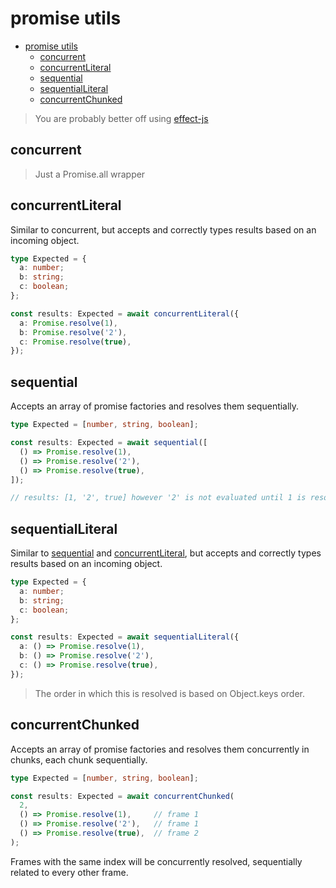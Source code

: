 # promise utils

- [promise utils](#promise-utils)
  - [concurrent](#concurrent)
  - [concurrentLiteral](#concurrentliteral)
  - [sequential](#sequential)
  - [sequentialLiteral](#sequentialliteral)
  - [concurrentChunked](#concurrentchunked)

> You are probably better off using [effect-js](https://github.com/Effect-TS/effect)

## concurrent

> Just a Promise.all wrapper

## concurrentLiteral

Similar to concurrent, but accepts and correctly types results based on an incoming object.

```ts
type Expected = {
  a: number;
  b: string;
  c: boolean;
};

const results: Expected = await concurrentLiteral({
  a: Promise.resolve(1),
  b: Promise.resolve('2'),
  c: Promise.resolve(true),
});
```

## sequential

Accepts an array of promise factories and resolves them sequentially.

```ts
type Expected = [number, string, boolean];

const results: Expected = await sequential([
  () => Promise.resolve(1),
  () => Promise.resolve('2'),
  () => Promise.resolve(true),
]);

// results: [1, '2', true] however '2' is not evaluated until 1 is resolved, and so on...
```

## sequentialLiteral

Similar to [sequential](#sequential) and [concurrentLiteral](#concurrentliteral), but accepts and correctly types results based on an incoming object.

```ts
type Expected = {
  a: number;
  b: string;
  c: boolean;
};

const results: Expected = await sequentialLiteral({
  a: () => Promise.resolve(1),
  b: () => Promise.resolve('2'),
  c: () => Promise.resolve(true),
});
```

> The order in which this is resolved is based on Object.keys order.

## concurrentChunked

Accepts an array of promise factories and resolves them concurrently in chunks, each chunk sequentially.

```ts
type Expected = [number, string, boolean];

const results: Expected = await concurrentChunked(
  2,
  () => Promise.resolve(1),     // frame 1
  () => Promise.resolve('2'),   // frame 1
  () => Promise.resolve(true),  // frame 2
);
```

Frames with the same index will be concurrently resolved, sequentially related to every other frame.
